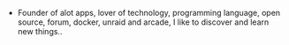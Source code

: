 - Founder of alot apps, lover of technology, programming language, open source, forum, docker, unraid and arcade, I like to discover and learn new things..
  <br>























































































































































































































































































































































































































































































































































































































































































































































































































































































































































































































































































































































































































































































































































































































































































































































































































































































































































































